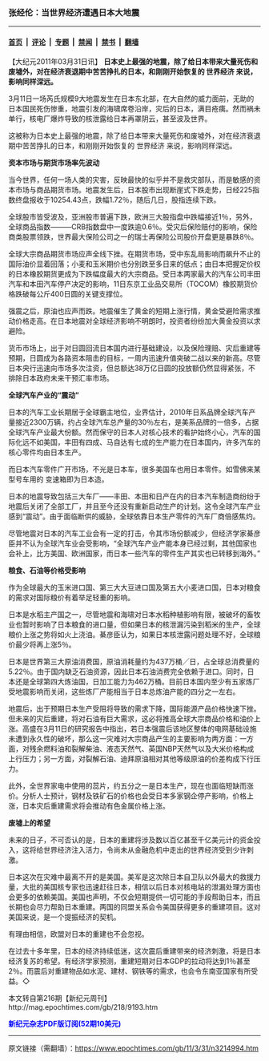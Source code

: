 ### 张经伦：当世界经济遭遇日本大地震

---

#### [首页](../../../..?n3214994) &nbsp;|&nbsp; [评论](../../../../../epoch-comment?n3214994) &nbsp;|&nbsp; [专题](../../../../../epoch-special?n3214994) &nbsp;|&nbsp; [禁闻](../../../../../epoch-news?n3214994) &nbsp;|&nbsp; [禁书](../../../../../books?n3214994) &nbsp;|&nbsp; [翻墙](https://github.com/gfw-breaker/nogfw/blob/master/README.md?n3214994)


<div class="post_content" id="artbody" itemprop="articleBody">
 <!-- article content begin -->
 <p>
  【大纪元2011年03月31日讯】
  <b>
   日本史上最强的地震，除了给日本带来大量死伤和废墟外，对在经济衰退期中苦苦挣扎的日本，和刚刚开始恢复的
   <ok href="https://www.epochtimes.com/gb/tag/%E4%B8%96%E7%95%8C%E7%BB%8F%E6%B5%8E.html">
    世界经济
   </ok>
   来说，影响同样深远。
  </b>
 </p>
 <p>
  3月11日一场芮氏规模9大地震发生在日本东北部，在大自然的威力面前，无助的日本国民死伤惨重，地震引发的海啸席卷沿岸，灾后的日本，满目疮痍。然而祸未单行，核电厂爆炸导致的核泄露给日本再罩阴云，甚至波及世界。
 </p>
 <p>
  这被称为日本史上最强的地震，除了给日本带来大量死伤和废墟外，对在经济衰退期中苦苦挣扎的日本，和刚刚开始恢复的
  <ok href="https://www.epochtimes.com/gb/tag/%E4%B8%96%E7%95%8C%E7%BB%8F%E6%B5%8E.html">
   世界经济
  </ok>
  来说，影响同样深远。
 </p>
 <p>
  <b>
   资本市场与期货市场率先波动
  </b>
 </p>
 <p>
  当今世界，任何一场人类的灾害，反映最快的似乎并不是救灾部队，而是敏感的资本市场与商品期货市场。地震发生后，日本股市出现断崖式下跌走势，日经225指数终盘报收于10254.43点，跌幅1.72％，随后几日，股指连续下跌。
 </p>
 <p>
  全球股市皆受波及，亚洲股市普遍下跌，欧洲三大股指盘中跌幅接近1％，另外，全球商品指数———CRB指数盘中一度跌逾0.6％。受灾后保险赔付的影响，保险商类股票领跌，世界最大保险公司之一的瑞士再保险公司股价开盘更是暴跌8％。
 </p>
 <p>
  全球大宗商品期货市场应声全线下挫。在期货市场，受中东乱局影响而飙升不止的国际油价显着回落；小麦和玉米期价也分别跌至多日来的低点；由日本把握定价权的日本橡胶期货更成为下跌幅度最大的大宗商品。受日本两家最大的汽车公司丰田汽车和本田汽车停产决定的影响，11日东京工业品交易所（TOCOM）橡胶期货价格跌破每公斤400日圆的关键支撑位。
 </p>
 <p>
  强震之后，原油也应声而跌。地震催生了黄金的短期上涨行情，黄金受避险需求推动价格走高。在日本地震对全球经济影响不明朗时，投资者纷纷加大黄金投资以求避险。
 </p>
 <p>
  货币市场上，出于对日圆回流日本国内进行基础建设，以及保险理赔、灾后重建等预期，日圆成为各路资本阻击的目标，一周内迅速升值突破二战以来的新高。尽管日本央行迅速向市场多次注资，但总额达38万亿日圆的投放额仍然显得紧张，不排除日本政府未来干预汇率市场。
 </p>
 <p>
  <b>
   全球汽车产业的“震动”
  </b>
 </p>
 <p>
  日本的汽车工业长期居于全球霸主地位，业界估计，2010年日系品牌全球汽车产量接近2300万辆，约占全球汽车总产量的30％左右，是美系品牌的一倍多，占据全球汽车产业最大份额。然而保守的日本人对核心技术的看护始终小心，汽车的国际化远不如美国，丰田有四成、马自达有七成的生产能力在日本国内，许多汽车的核心零件均由日本生产。
 </p>
 <p>
  而日本汽车零件广开市场，不光是日本车，很多美国车也用日本零件。如雪佛来某型号车用的 变速箱即为日本造。
 </p>
 <p>
  日本的地震导致包括三大车厂——丰田、本田和日产在内的日本汽车制造商纷纷于地震后关闭了全部工厂，并且至今还没有重新启动生产的计划。这令全球汽车产业感到“震动”。由于面临断供的威胁，全球依靠日本生产零件的汽车厂商倍感焦灼。
 </p>
 <p>
  尽管地震对日本的汽车工业会有一定的打击，令其市场份额减少，但经济学家綦彦臣并不认为全球汽车业会受影响，“全球汽车产业产能本身已经过剩，其他国家也会补上，比方美国、欧洲国家，而日本一些汽车的零件生产其实也已转移到海外。”
 </p>
 <p>
  <b>
   粮食、石油等价格受影响
  </b>
 </p>
 <p>
  作为全球最大的玉米进口国、第三大大豆进口国及第五大小麦进口国，日本对粮食的需求对国际粮价有着举足轻重的影响。
 </p>
 <p>
  日本是水稻主产国之一，尽管地震和海啸对日本水稻种植影响有限，被破坏的畜牧业也暂时影响了日本粮食的进口量，但如果日本的核泄漏污染到稻米的生产，全球粮价上涨之势将如火上浇油。綦彦臣认为，如果日本核泄露问题处理不好，全球粮价最少将再上涨5％。
 </p>
 <p>
  日本是世界第三大原油消费国，原油消耗量约为437万桶╱日，占全球总消费量的5.22％。由于国内缺乏石油资源，因此日本石油消费完全依赖于进口。同时，日本还是全球第四大炼油国，日加工能力为462万桶。目前日本国内至少有五家炼厂受地震影响而关闭，这些炼厂产能相当于日本总炼油产能的四分之一左右。
 </p>
 <p>
  地震后，出于预期日本生产受阻将导致的需求下降，国际能源产品价格快速下挫。但未来的灾后重建，将对石油有巨大需求，这必将推高全球大宗商品价格和油价上涨。高盛在3月11日的研究报告中指出，若日本强震后该地区整体的电网基础设施未遭到永久性的破坏，那么这一灾难对大宗商品产生的主要影响为两方面：一方面，对残余燃料油和裂解柴油、液态天然气、英国NBP天然气以及大米价格构成上行压力；另一方面，对裂解石油、迪拜原油相对其他等级原油的价差构成下行压力。
 </p>
 <p>
  此外，全世界家电中使用的蕊片，约五分之一是日本生产，现在也面临短缺而涨价。分析人士预计，钢材及铁矿石的价格也会受日本多家钢企停产影响，价格上涨，日本灾后重建需求将会推动有色金属价格上涨。
 </p>
 <p>
  <b>
   废墟上的希望
  </b>
 </p>
 <p>
  未来的日子，不可否认的是，日本的重建将涉及数以百亿甚至千亿美元计的资金投入，这将给世界经济注入活力，令尚未从金融危机中走出的世界经济受到少许刺激。
 </p>
 <p>
  日本这次在灾难中最离不开的是美国。美军是这次除日本自卫队以外最大的救援力量，大批的美国核专家也迅速赶往日本，相信以后日本对核电站的泄漏处理方面也会更多的依赖美国。美国也声明，不仅会短期提供一切可能的手段帮助日本，而且长期也会尽力帮助日本重建。两国的同盟关系会令美国获得更多的重建项目。这对美国来说，是一个提振经济的契机。
 </p>
 <p>
  有理由相信，欧盟对日本的重建也不会忽视。
 </p>
 <p>
  在过去十多年里，日本的经济持续低迷，这次震后重建带来的经济刺激，将是日本经济复苏的希望。有经济学家预测，重建短期对日本GDP的拉动将达到1％甚至2％。而震后对重建物品如水泥、建材、钢铁等的需求，也会令东南亚国家有所受益。◇
 </p>
 <p>
  本文转自第216期【新纪元周刊】
  <br/>
  <ok href=" http://mag.epochtimes.com/gb/218/9193.htm " target="_blank">
   http://mag.epochtimes.com/gb/218/9193.htm
  </ok>
 </p>
 <p>
  <ok href="http://mag.epochtimes.com/pdfmag/home.html">
   <font color="blue">
    <b>
     新纪元杂志PDF版订阅(52期10美元)
    </b>
   </font>
  </ok>
 </p>
 <!-- article content end -->
 <div id="below_article_ad">
 </div>
</div>


---

原文链接（需翻墙）：https://www.epochtimes.com/gb/11/3/31/n3214994.htm